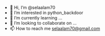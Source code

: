 - 👋 Hi, I’m @selaalam70
- 👀 I’m interested in python_backdoor
- 🌱 I’m currently learning ...
- 💞️ I’m looking to collaborate on ...
- 📫 How to reach me selaalam70@gmail.com

<!---
selaalam70/selaalam70 is a ✨ special ✨ repository because its `README.md` (this file) appears on your GitHub profile.
You can click the Preview link to take a look at your changes.
--->
